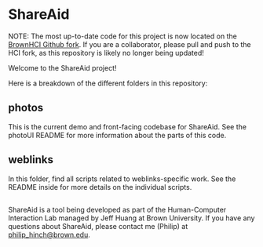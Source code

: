 # ShareAid
NOTE: The most up-to-date code for this project is now located on the [BrownHCI Github fork](https://github.com/brownhci/ShareAid). If you are a collaborator, please pull and push to the HCI fork, as this repository is likely no longer being updated!

Welcome to the ShareAid project! 

Here is a breakdown of the different folders in this repository:

## photos
This is the current demo and front-facing codebase for ShareAid. See the photoUI README for more information about the parts of this code.

## weblinks
In this folder, find all scripts related to weblinks-specific work. See the README inside for more details on the individual scripts.

## 
ShareAid is a tool being developed as part of the Human-Computer Interaction Lab managed by Jeff Huang at Brown University. If you have any questions about ShareAid, please contact me (Philip) at [philip_hinch@brown.edu](mailto:philip_hinch@brown.edu). 


